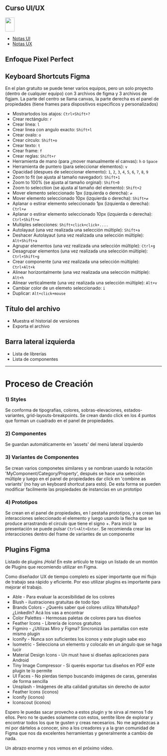## Curso UI/UX

<img margin="0" padding="0" flex-grow="1" flex-shrink="0" src="https://upload.wikimedia.org/wikipedia/commons/thumb/3/33/Figma-logo.svg/1667px-Figma-logo.svg.png" width="30" height="45" />

- [Notas UI](./assets/ui/01-ui.md)
- [Notas UX](./assets/ux/01-ux.md)


## Enfoque Pixel Perfect
## Keyboard Shortcuts Figma
En el plan gratuito se puede tener varios equipos, pero un solo proyecto (dentro de cualquier equipo) con 3 archivos de figma y 3 archivos de figjam.
La parte del centro se llama canvas, la parte derecha es el panel de propiedades (tiene frames para dispositivos especificos y personalizados)

- Mostrartodos los atajos: `Ctrl+Shift+?`
- Crear rectángulo: `r`
- Crear linea: `l`
- Crear linea con angulo exacto: `Shift+l`
- Crear ovalo: `o`
- Crear circulo: `Shift+o`
- Crear texto: `t`
- Crear frame: `f`
- Crear reglas: `Shift+r`
- Herramienta de mano (para ¿mover manualmente el canvas): `h` o `Space`
- Herramienta de puntero (para seleccionar elementos): `v`
- Opacidad (despues de seleccionar elemento): `1`, `2`, `3`, `4`, `5`, `6`, `7`, `8`, `9`
- Zoom to fit (se ajusta al tamaño navegador): `Shift+1`
- Zoom to 100% (se ajusta al tamaño orginal): `Shift+0`
- Zoom to selecction (se ajusta al tamaño del elemento): `Shift+2`
- Mover elemento seleccionado 1px (izquierda o derecha): `⇄`
- Mover elemento seleccionado 10px (izquierda o derecha): `Shift+⇄`
- Aplanar o estirar elemento seleccionado 1px (izquierda o derecha): `Ctrl+⇄`
- Aplanar o estirar elemento seleccionado 10px (izquierda o derecha): `Ctrl+Shift+⇄`
- Multiples selecciones: `Shift+click+click+....`
- Autolayaut (una vez realizada una selección múltiple): `Shift+a`
- Deshacer Autolayaut (una vez realizada una selección múltiple): `Alt+Shift+a`
- Agrupar elementos (una vez realizada una selección múltiple): `Ctrl+g`
- Desagrupar elementos (una vez realizada una selección múltiple): `Ctrl+Shift+g`
- Crear componente (una vez realizada una selección múltiple): `Ctrl+Alt+k`
- Alinear horizontalmente (una vez realizada una selección múltiple): `Alt+h`
- Alinear verticalmente (una vez realizada una selección múltiple): `Alt+v`
- Cambiar color de un elemeto seleccionado: `i`
- Duplicar: `Alt+click+mouse`


## Título del archivo
- Muestra el historial de versiones
- Exporta el archivo

## Barra lateral izquierda
- Lista de librerías
- Lista de componentes


<hr/>

# Proceso de Creación 

### 1) Styles 
Se conforma de tipografías, colores, sobras-elevaciones, estados-variantes, grid-layouts-breakpoints. Se crean dando click en los 4 puntos que forman un cuadrado en el panel de propiedades.

### 2) Componentes
Se guardan automáticamente en 'assets' del menú lateral izquierdo

### 3) Variantes de Componentes
Se crean varios componetes similares y se nombran usando la notación 'MyComponent/Category/Property',
después se hace una selección múltiple y luego en el panel de propiedades dar click en 'combine as variants' (no hay un keyboard shortcut para esto). De esta forma se pueden modificar facilmente las propiedades de instancias en un prototipo

### 4) Prototipos
Se crean en el panel de propiedades, en l pestaña prototipos, y se crean las interacciones seleccionado el elemento y luego usando la flecha que se produce arrastrando el circulo que tiene el signo +. Para inicir la presentación se puede pulsar `Ctrl+Alt+Enter`. Se recomienda crear las interacciones dentro del frame de variantes de un componente




## Plugins Figma
Listado de plugins
¡Hola!
En este artículo te traigo un listado de un montón de Plugins que recomiendo utilizar en Figma.

Como diseñador UX de tiempo completo es súper importante que mi flujo de trabajo sea rápido y eficiente. Por eso utilizar plugins es importante para mejorar el trabajo.



- Able - Para evaluar la accesibilidad de los colores
- Blush - ilustraciones gratuitas de todo tipo
- Brands Colors - ¿Querés saber qué colores utiliza WhatsApp? ¿Linkedln? Acá los vas a encontrar
- Color Palettes - Hermosas paletas de colores para tus diseños
- Feather Icons - Librería de íconos gratuitos
- Figmiro - ¿Utilizas Miro y Figma? Sincronizá las pantallas con este mismo plugin
- Iconify - Nunca son suficientes los íconos y este plugin sabe eso
- Isometric - Selecciona un elemento y colocalo en un ángulo que se haga lucir
- Material Design Icons - Un must have si diseñas aplicaciones para Android
- Tiny Image Compressor - Si querés exportar tus diseños en PDF este plugin te lo permite
- UI Faces - No pierdas tiempo buscando imágenes de caras, generalas de forma sencilla
- Unsplash - Imágenes de alta calidad gratuitas sin derecho de autor
- Feather Icons (iconos)
- Iconify (iconos)
- Iconscout (iconos)

Espero le puedas sacar provecho a estos plugin y te sirva al menos 1 de ellos. Pero no te quedes solamente con estos, sentite libre de explorar y encontrar todos los que te gusten y creas necesarios. No me agradezcas a mí por dártelos a conocer, sino a los creadores y a la gran comunidad de Figma que nos da excelentes herramientas y generalmente a cambio de nada.

Un abrazo enorme y nos vemos en el próximo video.